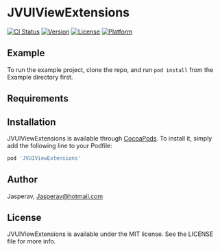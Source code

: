 # JVUIViewExtensions

[![CI Status](https://img.shields.io/travis/Jasperav/JVUIViewExtensions.svg?style=flat)](https://travis-ci.org/Jasperav/JVUIViewExtensions)
[![Version](https://img.shields.io/cocoapods/v/JVUIViewExtensions.svg?style=flat)](https://cocoapods.org/pods/JVUIViewExtensions)
[![License](https://img.shields.io/cocoapods/l/JVUIViewExtensions.svg?style=flat)](https://cocoapods.org/pods/JVUIViewExtensions)
[![Platform](https://img.shields.io/cocoapods/p/JVUIViewExtensions.svg?style=flat)](https://cocoapods.org/pods/JVUIViewExtensions)

## Example

To run the example project, clone the repo, and run `pod install` from the Example directory first.

## Requirements

## Installation

JVUIViewExtensions is available through [CocoaPods](https://cocoapods.org). To install
it, simply add the following line to your Podfile:

```ruby
pod 'JVUIViewExtensions'
```

## Author

Jasperav, Jasperav@hotmail.com

## License

JVUIViewExtensions is available under the MIT license. See the LICENSE file for more info.
